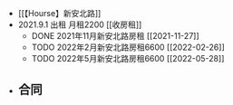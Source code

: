 - [[【Hourse】新安北路]]
- 2021.9.1 出租 月租2200 [[收房租]]
	- DONE 2021年11月新安北路房租 [[2021-11-27]]
	- TODO 2022年2月新安北路房租6600 [[2022-02-26]]
	- TODO 2022年5月新安北路房租6600 [[2022-05-28]]
- 合同
	-